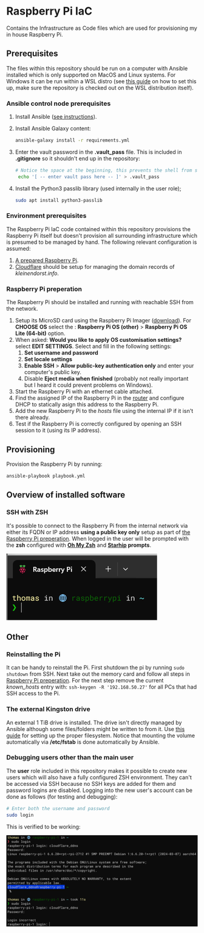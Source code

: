 # Raspberry Pi IaC
Contains the Infrastructure as Code files which are used for provisioning my in house Raspberry Pi.

## Prerequisites
The files within this repository should be run on a computer with Ansible installed which is only supported on MacOS and Linux systems. For Windows it can be run within a WSL distro (see [this guide](https://code.visualstudio.com/docs/remote/wsl-tutorial) on how to set this up, make sure the repository is checked out on the WSL distribution itself).

### Ansible control node prerequisites
1. Install Ansible ([see instructions](https://docs.ansible.com/ansible/latest/installation_guide/intro_installation.html)).
2. Install Ansible Galaxy content:

    ```bash
    ansible-galaxy install -r requirements.yml
    ```
3. Enter the vault password in the **.vault_pass** file. This is included in **.gitignore** so it shouldn't end up in the repository:

    ```bash
    # Notice the space at the beginning, this prevents the shell from saving this command in its history.
     echo '[ -- enter vault pass here -- ]' > .vault_pass
    ```
4. Install the Python3 passlib library (used internally in the user role);

    ```bash
    sudo apt install python3-passlib
    ```

### Environment prerequisites
The Raspberry Pi IaC code contained within this repository provisions the Raspberry Pi itself but doesn't provision all surrounding infrastructure which is presumed to be managed by hand. The following relevant configuration is assumed:

1. [A prepared Raspberry Pi]((#raspberry-pi-preperation)).
3. [Cloudflare](https://dash.cloudflare.com/login) should be setup for managing the domain records of *kleinendorst.info*.

### Raspberry Pi preperation
The Raspberry Pi should be installed and running with reachable SSH from the network.

1. Setup its MicroSD card using the Raspberry Pi Imager ([download](https://www.raspberrypi.com/software/)). For **CHOOSE OS** select the : **Raspberry Pi OS (other)** > **Raspberry Pi OS Lite (64-bit)** option.
2. When asked: **Would you like to apply OS customisation settings?** select **EDIT SETTINGS**. Select and fill in the following settings:
    1. **Set username and password**
    2. **Set locale settings**
    3. **Enable SSH** > **Allow public-key authentication only** and enter your computer's public key.
    4. Disable **Eject media when finished** (probably not really important but I heard it could prevent problems on Windows).
3. Start the Raspberry Pi with an ethernet cable attached.
4. Find the assigned IP of the Raspberry Pi in the [router](http://asusrouter.com/) and configure DHCP to statically asign this address to the Raspberry Pi.
5. Add the new Raspberry Pi to the *hosts* file using the internal IP if it isn't there already.
6. Test if the Raspberry Pi is correctly configured by opening an SSH session to it (using its IP address).

## Provisioning
Provision the Raspberry Pi by running:

```bash
ansible-playbook playbook.yml
```

## Overview of installed software
### SSH with ZSH
It's possible to connect to the Raspberry Pi from the internal network via either its FQDN or IP address **using a public key only** setup as part of [the Raspberry Pi preperation](#raspberry-pi-preperation).
When logged in the user will be prompted with the **zsh** configured with **[Oh My Zsh](https://ohmyz.sh)** and **[Starhip](https://starship.rs) prompts**.

![zsh](./images/zsh.png)

## Other
### Reinstalling the Pi
It can be handy to reinstall the Pi. First shutdown the pi by running `sudo shutdown` from SSH. Next take out the memory card and follow all steps in [Raspberry Pi preperation](#raspberry-pi-preperation).
For the next step remove the current *known_hosts* entry with: `ssh-keygen -R '192.168.50.27'` for all PCs that had SSH access to the Pi.

### The external Kingston drive
An external 1 TiB drive is installed. The drive isn't directly managed by Ansible although some files/folders might be written to from it.
Use [this guide](https://raspberrytips.com/format-mount-usb-drive/) for setting up the proper filesystem.
Notice that mounting the volume automatically via **/etc/fstab** is done automatically by Ansible.

### Debugging users other than the main user
The **user** role included in this repository makes it possible to create new users which will also have a fully configured
ZSH environment. They can't be accessed via SSH because no SSH keys are added for them and password logins are disabled.
Logging into the new user's account can be done as follows (for testing and debugging):

```bash
# Enter both the username and password
sudo login
```

This is verified to be working:

![new users](./images/login_success.png)
